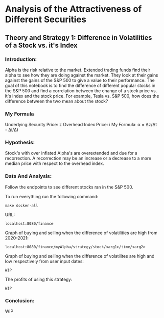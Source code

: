 # Analysis of the Attractiveness of Different Securities
## Theory and Strategy 1: Difference in Volatilities of a Stock vs. it's Index
### Introduction:
Alpha is the risk relative to the market.  Extended trading funds find their alpha to see how they are doing against the market.  They look at their gains against the gains of the S&P 500 to give a value to their performance. The goal of this notebook is to find the difference of different popular stocks in the S&P 500 and find a correlation between the change of a stock price vs. it's index and the stock price.  For example, Tesla vs. S&P 500, how does the difference between the two mean about the stock?

### My Formula
Underlying Security Price: z
Overhead Index Price: i
My Formula: α = Δz/Δt - Δi/Δt

### Hypothesis:
Stock's with over inflated Alpha's are overextended and due for a recorrection.  A recorrection may be an increase or a decrease to a more median price with respect to the overhead index.

### Data And Analysis:
Follow the endpoints to see different stocks ran in the S&P 500.  

To run everything run the following command:
```
make docker-all
```
URL:
```
localhost:8080/finance
```
Graph of buying and selling when the difference of volatilities are high from 2020-2021:
```
localhost:8080/finance/myAlpha/strategy/stock/<arg1>/time/<arg2>
```
Graph of buying and selling when the difference of volatilites are high and low respectively from user input dates:
```
WIP
```
The profits of using this strategy:
```
WIP
```

### Conclusion:
WIP